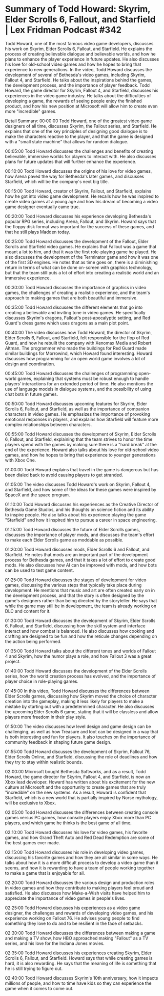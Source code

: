# Summary of Todd Howard: Skyrim, Elder Scrolls 6, Fallout, and Starfield | Lex Fridman Podcast #342

Todd Howard, one of the most famous video game developers, discusses his work on Skyrim, Elder Scrolls 6, Fallout, and Starfield. He explains the process of creating believable dialogue and believable worlds, and how he plans to enhance the player experience in future updates. He also discusses his love for old-school video games and how he hopes to bring that experience to new generations.
In the video, Todd Howard discusses the development of several of Bethesda's video games, including Skyrim, Fallout 4, and Starfield. He talks about the inspirations behind the games, the development process, and the importance of player feedback.
Todd Howard, the game director for Skyrim, Fallout 4, and Starfield, discusses his experiences in the video game industry. He talks about the difficulties of developing a game, the rewards of seeing people enjoy the finished product, and how his new position at Microsoft will allow him to create even more "incredible" games.

Detail Summary: 
00:00:00
Todd Howard, one of the greatest video game designers of all time, discusses Skyrim, the Fallout series, and Starfield. He explains that one of the key principles of designing good dialogue is to make the characters reactive to the player, and that the game is designed with a "small state machine" that allows for random dialogue.

00:05:00
Todd Howard discusses the challenges and benefits of creating believable, immersive worlds for players to interact with. He also discusses plans for future updates that will further enhance the experience.

00:10:00
Todd Howard discusses the origins of his love for video games, how Arena paved the way for Bethesda's later games, and discusses Starfield, which will be the company's next big title.

00:15:00
Todd Howard, creator of Skyrim, Fallout, and Starfield, explains how he got into video game development. He recalls how he was inspired to create video games at a young age and how his dream of becoming a video game designer eventually came true.

00:20:00
Todd Howard discusses his experience developing Bethesda's popular RPG series, including Arena, Fallout, and Skyrim. Howard says that the floppy disk format was important for the success of these games, and that he still plays Madden today.

00:25:00
Todd Howard discusses the development of the Fallout, Elder Scrolls and Starfield video games. He explains that Fallout was a game that meant a lot to him, and that it was the first role-playing game he played. He also discusses the development of the Terminator game and how it was one of the first 3D engines. He notes that as time goes on, there is a diminishing return in terms of what can be done on-screen with graphics technology, but that the team still puts a lot of effort into creating a realistic world and an immersive experience.

00:30:00
Todd Howard discusses the importance of graphics in video games, the challenges of creating a realistic experience, and the team's approach to making games that are both beautiful and immersive.

00:35:00
Todd Howard discusses the different elements that go into creating a believable and inviting tone in video games. He specifically discusses Skyrim's dragons, Fallout's post-apocalyptic setting, and Red Guard's dress game which uses dragons as a main plot point.

00:40:00
The video discusses how Todd Howard, the director of Skyrim, Elder Scrolls 6, Fallout, and Starfield, felt responsible for the flop of Red Guard, and how he rebuilt the company with Xenomax Media and Robert Altman. The programmer who made the buildings for Red Guard made similar buildings for Morrowind, which Howard found interesting. Howard discusses how programming for an open world game involves a lot of design and coordination.

00:45:00
Todd Howard discusses the challenges of programming open-world games, explaining that systems must be robust enough to handle players' interactions for an extended period of time. He also mentions the use of language models in dialogue systems, and the possibility of using chat bots in future games.

00:50:00
Todd Howard discusses upcoming features for Skyrim, Elder Scrolls 6, Fallout, and Starfield, as well as the importance of companion characters in video games. He emphasizes the importance of provoking emotional responses in players, and explains how Starfield will feature more complex relationships between characters.

00:55:00
Todd Howard discusses the development of Skyrim, Elder Scrolls 6, Fallout, and Starfield, explaining that the team strives to honor the time players spend with the games by making sure there is a "hard break" at the end of the experience. Howard also talks about his love for old-school video games, and how he hopes to bring that experience to younger generations with Xbox One.

01:00:00
Todd Howard explains that travel in the game is dangerous but has been dialed back to avoid causing players to get stranded.

01:05:00
The video discusses Todd Howard's work on Skyrim, Fallout 4, and Starfield, and how some of the ideas for these games were inspired by SpaceX and the space program.

01:10:00
Todd Howard discusses his experiences as the Creative Director of Bethesda Game Studios, and his thoughts on science fiction and its ability to inspire people. He also talks about his experience playing the game "Starfield" and how it inspired him to pursue a career in space engineering.

01:15:00
Todd Howard discusses the future of Elder Scrolls games, discusses the importance of player mods, and discusses the team's effort to make each Elder Scrolls game as moddable as possible.

01:20:00
Todd Howard discusses mods, Elder Scrolls 6 and Fallout, and Starfield. He notes that mods are an important part of the development process for Bethesda games, and that it takes a lot of effort to create good mods. He also discusses how AI can be improved with mods, and how bots can be used to test game content.

01:25:00
Todd Howard discusses the stages of development for video games, discussing the various steps that typically take place during development. He mentions that music and art are often created early on in the development process, and that the story is often designed by the game's designers rather than being directed by the storyteller. He says that while the game may still be in development, the team is already working on DLC and content for it.

01:30:00
Todd Howard discusses the development of Skyrim, Elder Scrolls 6, Fallout, and Starfield, discussing how the skill system and interface interact and how combat is balanced. He also discusses how cooking and crafting are designed to be fun and how the reticule changes depending on the action being performed.

01:35:00
Todd Howard talks about the different tones and worlds of Fallout 4 and Skyrim, how the humor plays a role, and how Fallout 3 was a great project.

01:40:00
Todd Howard discusses the development of the Elder Scrolls series, how the world creation process has evolved, and the importance of player choice in role-playing games.

01:45:00
In this video, Todd Howard discusses the differences between Elder Scrolls games, discussing how Skyrim moved the choice of character creation into the gameplay, making it less likely for players to make a mistake by starting out with a predetermined character. He also discusses the upcoming Elder Scrolls 6 game, stating that it will be classless and allow players more freedom in their play style.

01:50:00
The video discusses how level design and game design can be challenging, as well as how Treasure and loot can be designed in a way that is both interesting and fun for players. It also touches on the importance of community feedback in shaping future game design.

01:55:00
Todd Howard discusses the development of Skyrim, Fallout 76, Elder Scrolls Online, and Starfield, discussing the role of deadlines and how they try to stay within realistic bounds.

02:00:00
Microsoft bought Bethesda Softworks, and as a result, Todd Howard, the game director for Skyrim, Fallout 4, and Starfield, is now an Xbox lead developer. Howard has written about his excitement for the new culture at Microsoft and the opportunity to create games that are truly "incredible" on the new systems. As a result, Howard is confident that Starfield, which is a new world that is partially inspired by Norse mythology, will be exclusive to Xbox.

02:05:00
Todd Howard discusses the differences between creating console games versus PC games, how console players enjoy Xbox more than PC players, and which game he thinks is the best game of all time.

02:10:00
Todd Howard discusses his love for video games, his favorite games, and how Grand Theft Auto and Red Dead Redemption are some of the best games ever made.

02:15:00
Todd Howard discusses his role in developing video games, discussing his favorite games and how they are all similar in some ways. He talks about how it is a more difficult process to develop a video game than it seems, and how it is rewarding to have a team of people working together to make a game that is enjoyable for all.

02:20:00
Todd Howard discusses the various design and production roles in video games and how they contribute to making players feel proud and satisfied. He also discusses how Make-a-Wish visits have helped him to appreciate the importance of video games in people's lives.

02:25:00
Todd Howard discusses his experiences as a video game designer, the challenges and rewards of developing video games, and his experience working on Fallout 76. He advises young people to find something they love to do and to be resilient in the face of setbacks.

02:30:00
Todd Howard discusses the differences between making a game and making a TV show, how HBO approached making "Fallout" as a TV series, and his love for the Indiana Jones movies.

02:35:00
Todd Howard discusses his experiences creating Skyrim, Elder Scrolls 6, Fallout, and Starfield. Howard says that while creating games is hard, it is also rewarding. He says that the meaning of life is something that he is still trying to figure out.

02:40:00
Todd Howard discusses Skyrim's 10th anniversary, how it impacts millions of people, and how to time have kids so they can experience the game when it comes to come out.


